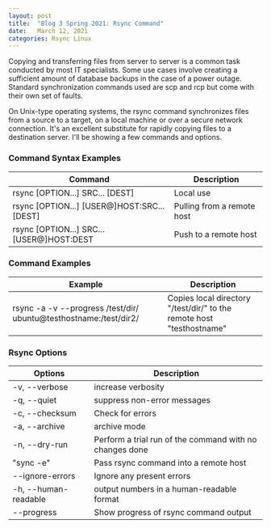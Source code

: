 ```yaml
---
layout: post
title:  "Blog 3 Spring 2021: Rsync Command"
date:   March 12, 2021
categories: Rsync Linux
---
```


Copying and transferring files from server to server is a common task conducted by most IT specialists. Some use cases involve creating a sufficient amount of database backups in the case of a power outage. Standard synchronization commands used are scp and rcp but come with their own set of faults. 

On Unix-type operating systems, the rsync command synchronizes files from a source to a target, on a local machine or over a secure network connection. It's an excellent substitute for rapidly copying files to a destination server. I'll be showing a few commands and options.

<h3>Command Syntax Examples</h3>

|Command|Description|
|---|----|
|rsync [OPTION...] SRC... [DEST]|Local use |
|rsync [OPTION...] [USER@]HOST:SRC... [DEST]|Pulling from a remote host |
|rsync [OPTION...] SRC... [USER@]HOST:DEST|Push to a remote host|


<h3>Command Examples</h3>

|Example|Description|
|---|---|
|rsync -a -v --progress /test/dir/ ubuntu@testhostname:/test/dir2/|Copies local directory "/test/dir/" to the remote host "testhostname"|


<h3>Rsync Options</h3>

|Options|Description|
|---|----|
|-v, --verbose|increase verbosity|
|-q, --quiet|suppress non-error messages|
|-c, --checksum|Check for errors|
|-a, --archive|archive mode|
|-n, --dry-run|Perform a trial run of the command with no changes done|
|"sync -e"|Pass rsync command into a remote host|
|--ignore-errors|Ignore any present errors|
|-h, --human-readable|output numbers in a human-readable format|
|--progress|Show progress of rsync command output|


